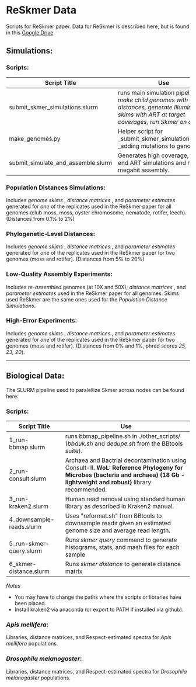 # ReSkmer Data
Scripts for ReSkmer paper.
Data for ReSkmer is described here, but is found in this [Google Drive](https://drive.google.com/drive/folders/1ZEV9GtrLZyszui1nTkQKkjJYdT3dSju_?usp=drive_link)
## Simulations:
### Scripts:
| Script Title | Use |
|----|----|
| submit_skmer_simulations.slurm | runs main simulation pipeline: _make child genomes with many distances, generate Illumina skims with ART at target coverages, run Skmer on data_ |
| make_genomes.py | Helper script for _submit_skmer_simulations.slurm _adding mutations to genome. |
| submit_simulate_and_assemble.slurm | Generates high coverage, pair-end ART simulations and runs megahit assembly. |

### Population Distances Simulations:
Includes _genome skims_ , _distance matrices_ , and _parameter estimates_ generated for _one_ of the replicates used in the ReSkmer paper for all genomes (club moss, moss, oyster chromosome, nematode, rotifer, leech). (Distances from 0.1% to 2%)

### Phylogenetic-Level Distances:
Includes _genome skims_ , _distance matrices_ , and _parameter estimates_ generated for _one_ of the replicates used in the ReSkmer paper for two genomes (moss and rotifer). (Distances from 5% to 20%)

### Low-Quality Assembly Experiments:
Includes _re-assembled_ genomes (at 10X and 50X),  _distance matrices_ , and _parameter estimates_ used in the ReSkmer paper for all genomes. Skims used ReSkmer are the same ones used for the _Population Distance Simulations_.

### High-Error Experiments:
Includes _genome skims_ , _distance matrices_ , and _parameter estimates_ generated for _one_ of the replicates used in the ReSkmer paper for two genomes (moss and rotifer). (Distances from 0% and 1%, phred scores _25, 23, 20_).

---
## Biological Data:
The SLURM pipeline used to paralellize Skmer across nodes can be found here:
### Scripts:
| Script Title | Use |
|----|----|
| 1_run-bbmap.slurm | runs bbmap_pipeline.sh in ./other_scripts/ (_bbduk.sh_ and _dedupe.sh_ from the BBtools suite).|
| 2_run-consult.slurm | Archaea and Bactrial decontamination using Consult-II. **WoL: Reference Phylogeny for Microbes (bacteria and archaea) (18 Gb - lightweight and robust)** library recommended.|
| 3_run-kraken2.slurm| Human read removal using standard human library as described in Kraken2 manual. |
| 4_downsample-reads.slurm | Uses "reformat.sh" from BBtools to downsample reads given an estimated genome size and average read length. | 
| 5_run-skmer-query.slurm | Runs *skmer query* command to generate histograms, stats, and mash files for each sample|
| 6_skmer-distance.slurm  | Runs _skmer distance_ to generate distance matrix|

_Notes_
- You may have to change the paths where the scripts or libraries have been placed.
- Install kraken2 via anaconda (or export to PATH if installed via github).

### _Apis mellifera_:
Libraries, distance matrices, and Respect-estimated spectra for _Apis mellifera_ populations.

### _Drosophila melanogaster_:
Libraries, distance matrices, and Respect-estimated spectra for _Drosophila melanogaster_ populations.
